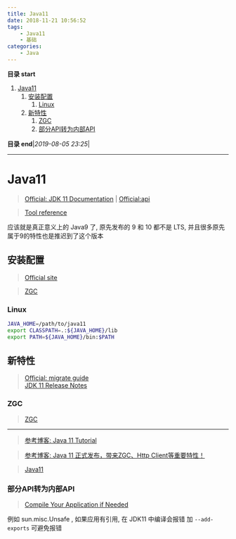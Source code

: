 ```yaml
---
title: Java11
date: 2018-11-21 10:56:52
tags: 
    - Java11
    - 基础
categories: 
    - Java
---
```


**目录 start**
 
1. [Java11](#java11)
    1. [安装配置](#安装配置)
        1. [Linux](#linux)
    1. [新特性](#新特性)
        1. [ZGC](#zgc)
        1. [部分API转为内部API](#部分api转为内部api)

**目录 end**|_2019-08-05 23:25_|
****************************************
# Java11 
> [Official: JDK 11 Documentation](https://docs.oracle.com/en/java/javase/11/) | [Official:api](https://docs.oracle.com/en/java/javase/11/docs/api/index.html)

> [Tool reference](https://docs.oracle.com/en/java/javase/11/tools/tools-and-command-reference.html)

应该就是真正意义上的 Java9 了, 原先发布的 9 和 10 都不是 LTS, 并且很多原先属于9的特性也是推迟到了这个版本

## 安装配置
> [Official site](https://www.oracle.com/technetwork/java/javase/downloads/index.html)

> [ZGC](https://www.oracle.com/technetwork/java/javase/11-relnote-issues-5012449.html#JDK-8197831)

### Linux
```sh
JAVA_HOME=/path/to/java11
export CLASSPATH=.:${JAVA_HOME}/lib
export PATH=${JAVA_HOME}/bin:$PATH
```

## 新特性
> [Official: migrate guide](https://docs.oracle.com/en/java/javase/11/migrate/index.html)  
> [JDK 11 Release Notes](https://www.oracle.com/technetwork/java/javase/11-relnote-issues-5012449.html#JDK-8197831)

### ZGC
> [ZGC](/Java/AdvancedLearning/JVM.md#ZGC)  

*******************************
> [参考博客: Java 11 Tutorial](https://winterbe.com/posts/2018/09/24/java-11-tutorial/)

> [参考博客: Java 11 正式发布，带来ZGC、Http Client等重要特性！ ](https://mp.weixin.qq.com/s/CA_snRZ0kw9i-p1YCnHRKA)

> [Java11](https://blog.csdn.net/weixin_38055381/article/details/82865385)


### 部分API转为内部API
> [Compile Your Application if Needed](https://docs.oracle.com/en/java/javase/11/migrate/index.html#JSMIG-GUID-77874D97-46F3-4DB5-85E4-2ACB5F8D760B)

例如 sun.misc.Unsafe , 如果应用有引用, 在 JDK11 中编译会报错 加 `--add-exports` 可避免报错
